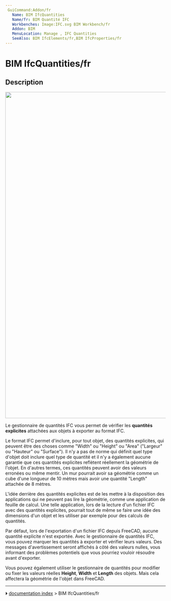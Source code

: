 ```yaml
---
 GuiCommand:Addon/fr
   Name: BIM IfcQuantities
   Name/fr: BIM Quantité IFC
   Workbenches: Image:IFC.svg BIM Workbench/fr
   Addon: BIM
   MenuLocation: Manage , IFC Quantities
   SeeAlso: BIM IfcElements/fr,BIM IfcProperties/fr
---
```


# BIM IfcQuantities/fr

## Description

<img alt="" src=images/BIM_ifcquantities_screenshot.png  style="width:1024px;">

Le gestionnaire de quantités IFC vous permet de vérifier les **quantités explicites** attachées aux objets à exporter au format IFC.

Le format IFC permet d\'inclure, pour tout objet, des quantités explicites, qui peuvent être des choses comme \"Width\" ou \"Height\" ou \"Area\" (\"Largeur\" ou \"Hauteur\" ou \"Surface\"). Il n\'y a pas de norme qui définit quel type d\'objet doit inclure quel type de quantité et il n\'y a également aucune garantie que ces quantités explicites reflètent réellement la géométrie de l\'objet. En d\'autres termes, ces quantités peuvent avoir des valeurs erronées ou même mentir. Un mur pourrait avoir sa géométrie comme un cube d\'une longueur de 10 mètres mais avoir une quantité \"Length\" attachée de 8 mètres.

L\'idée derrière des quantités explicites est de les mettre à la disposition des applications qui ne peuvent pas lire la géométrie, comme une application de feuille de calcul. Une telle application, lors de la lecture d\'un fichier IFC avec des quantités explicites, pourrait tout de même se faire une idée des dimensions d\'un objet et les utiliser par exemple pour des calculs de quantités.

Par défaut, lors de l\'exportation d\'un fichier IFC depuis FreeCAD, aucune quantité explicite n\'est exportée. Avec le gestionnaire de quantités IFC, vous pouvez marquer les quantités à exporter et vérifier leurs valeurs. Des messages d\'avertissement seront affichés à côté des valeurs nulles, vous informant des problèmes potentiels que vous pourriez vouloir résoudre avant d\'exporter.

Vous pouvez également utiliser le gestionnaire de quantités pour modifier ou fixer les valeurs réelles **Height**, **Width** et **Length** des objets. Mais cela affectera la géométrie de l\'objet dans FreeCAD.



---
⏵ [documentation index](../README.md) > BIM IfcQuantities/fr
